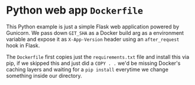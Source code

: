 # Python web app `Dockerfile`

This Python example is just a simple Flask web application powered by Gunicorn. We pass down `GIT_SHA` as a Docker build arg as a environment variable and expose it as `X-App-Version` header using an `after_request` hook in Flask.

The `Dockerfile` first copies just the `requirements.txt` file and install this via pip, if we skipped this and just did a `COPY . .` we'd be missing Docker's caching layers and waiting for a `pip install` everytime we change something inside our directory.